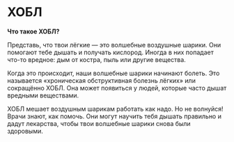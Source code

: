 # ХОБЛ

**Что такое ХОБЛ?**

Представь, что твои лёгкие — это волшебные воздушные шарики. Они помогают тебе дышать и получать кислород. Иногда в них попадает что-то вредное: дым от костра, пыль или другие вещества.

Когда это происходит, наши волшебные шарики начинают болеть. Это называется «хроническая обструктивная болезнь лёгких» или сокращённо ХОБЛ. Она может появиться у людей, которые часто дышат вредными веществами.

ХОБЛ мешает воздушным шарикам работать как надо. Но не волнуйся! Врачи знают, как помочь. Они могут научить тебя дышать правильно и дадут лекарства, чтобы твои волшебные шарики снова были здоровыми.
